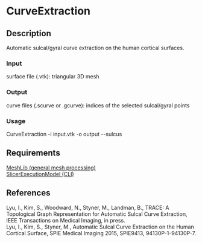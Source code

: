 # CurveExtraction

## Description
Automatic sulcal/gyral curve extraction on the human cortical surfaces.
### Input
surface file (.vtk): triangular 3D mesh
### Output
curve files (.scurve or .gcurve): indices of the selected sulcal/gyral points
### Usage
CurveExtraction -i input.vtk -o output --sulcus

## Requirements
<a href="https://github.com/ilwoolyu/MeshLib" target="_blank">MeshLib (general mesh processing)</a><br />
<a href="https://github.com/ilwoolyu/SlicerExecutionModel" target="_blank">SlicerExecutionModel (CLI)</a>

## References
Lyu, I., Kim, S., Woodward, N., Styner, M., Landman, B., TRACE: A Topological Graph Representation for Automatic Sulcal Curve Extraction, IEEE Transactions on Medical Imaging, in press.<br />
Lyu, I., Kim, S., Styner, M., Automatic Sulcal Curve Extraction on the Human Cortical Surface, SPIE Medical Imaging 2015, SPIE9413, 94130P-1-94130P-7.

